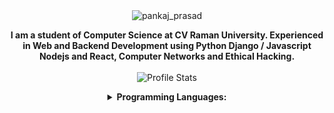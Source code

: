 <div align="center" width="100%">
            <img src="https://i.ibb.co/mRZJgFZ/backgroudlogo.webp" alt="pankaj_prasad" border="0"/>
        </div>
        <p align="center">
            <strong>I am a student of Computer Science at CV Raman University. Experienced in Web and Backend Development using Python Django / Javascript Nodejs and React, Computer Networks and Ethical Hacking.</strong><br><br>
            <img src="https://github-readme-stats.vercel.app/api?username=pankajninjasec&show_icons=true&hide_border=true" alt="Profile Stats"/>
        <details align="center">
</p>
    <summary align="center"><strong>Programming Languages:</strong></summary>
     <table align="center">
         <tr align="center">
             <td  align = "center"><img src="https://i.ibb.co/Z243jtW/java.png" alt="java" border="0"><br>Java</td>
             <td  align = "center"><img src="https://i.ibb.co/8BvfsCp/kotlin.png" alt="kotlin" border="0"><br>Kotlin</td>
             <td  align = "center"><img src="https://i.ibb.co/sqwPMvX/python.png" alt="python" border="0"><br>Python</td>
             <td  align = "center"><img src="https://img.icons8.com/color/24/000000/c-programming.png"/><br>C</td>
             <td  align = "center"><img src="https://img.icons8.com/color/24/000000/c-plus-plus-logo.png"/><br>C++</td>
             <td  align = "center"><img src="https://i.ibb.co/P9K1CDZ/c-sharp.png"/><br>C#</td>
             <td  align = "center"><img src="https://i.ibb.co/hBz8LSr/q-sharp.png"/><br>Q#</td>
         </tr>
         <tr align="center">
             <td  align = "center"><img src="https://img.icons8.com/color/24/000000/javascript.png"/><br>JavaScript</td>
             <td  align = "center"><img src="https://img.icons8.com/color/24/000000/typescript.png"/><br>TypeScript</td>
             <td  align = "center"><img src="https://i.ibb.co/GpjMcGZ/dart.png" alt="dart" border="0"/><br>Dart</td>
             <td  align = "center"><img src="https://img.icons8.com/fluent/24/000000/console.png"/><br>Shell</td>
             <td  align = "center"><img src="https://img.icons8.com/color/24/000000/html-5.png"/><br>HTML</td>
             <td  align = "center"><img src="https://img.icons8.com/color/24/000000/css3.png"/><br>CSS</td>
             <td  align = "center"><img src="https://img.icons8.com/color/24/000000/json--v1.png"/><br>Json</td>
             <td  align = "center"><img src="https://img.icons8.com/ios-filled/24/000000/mysql-logo.png"/><br>SQL</td>
         </tr>
     </table>
    <p align="center"><img src="https://github-readme-stats.vercel.app/api/top-langs/?username=pankajninjasec&layout=compact" alt="Most Used Language"/></p>
    </details>
